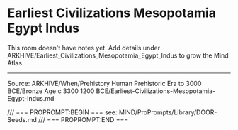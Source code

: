# Earliest Civilizations Mesopotamia Egypt Indus

This room doesn't have notes yet. Add details under ARKHIVE/Earliest_Civilizations_Mesopotamia_Egypt_Indus to grow the Mind Atlas.

---
Source: ARKHIVE/When/Prehistory Human Prehistoric Era to 3000 BCE/Bronze Age c 3300 1200 BCE/Earliest-Civilizations-Mesopotamia-Egypt-Indus.md

/// === PROPROMPT:BEGIN ===
see: MIND/ProPrompts/Library/DOOR-Seeds.md
/// === PROPROMPT:END ===
